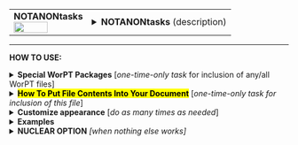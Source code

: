<!--------------------------------------
   SCREEN SHOT
--------------------------------------->
<table>
<tr>
<td>
<font size="3"><b>NOTANONtasks</b></font>
<br>
<img src="https://lh3.googleusercontent.com/d/12BO4XZpEwodyHwtDSvcrKBhmCwkxysLS" width=70%>
</td>
<td>
<details>
<summary><b>NOTANONtasks</b> (description)</summary>
<b>NOTANONtasks</b> is a table of project tasks, organized under task categories, as specified by the TASKS page in the
WorPT spreadsheet. The task lead and team members assisting with each task are specified as well. No
level-of-effort information is given in this table, only tasks and assignments to illustrate team member involvement. 
</details>
</td>
</tr>
</table>
<hr>

<!--------------------------------------
   HOW TO USE
--------------------------------------->
<b>HOW TO USE:</b>

<!-- - - - - - - - - - - - - - - - - - - - - - - - - - - - 
             Special Packages
- - - - - - - - - - - - - - - - - - - - - - - - - - - - -->
<details>
<summary><b>Special WorPT Packages</b> [<i>one-time-only task</i> for inclusion of any/all WorPT files]</summary>
Copy/paste the special packages in preamble of your document, if you haven't done so previously. (see https://github.com/pmarcum/WorPT-Work-Plan-Tool-4-proposals/blob/main/WorPTpackages for more info).
</details>

<!-- - - - - - - - - - - - - - - - - - - - - - - - - - - - 
             Putting File Contents Into Document
- - - - - - - - - - - - - - - - - - - - - - - - - - - - -->
<details>
<summary><mark><b>How To Put File Contents Into Your Document</b></mark> [<i>one-time-only task for inclusion of this file</i>]</summary> 
<ol>
<li>COPY the lines in the code block below, then</li>
<li>PASTE into your document WHERE you want the content to appear, then</li>
<li>MODIFY the editable lines you just pasted in your document as needed. The lines that may be edited (or even deleted altogether if not wanted) are indicated by highlight below. </li>
</ol>
    
<pre><code>
\newpage                                          % [optional] (could instead use \clearpage, or comment out)
\include{<mark>do_NOT_manually_edit</mark>/NOTANONtasks} % reset file parameters
%            ^^^^ replace do_NOT_manually_edit if not correct folder name

<mark>% Put <u>OPTIONAL</u> customizations for NOTANONtasks HERE</mark>

\begin{NOTANONtasks}
<mark>\caption{\normalsize\textbf{Task Management and Team Responsibilities}:\\
The tasks ({\color{red}gray} headers) and sub-tasks (left), with specific assignments for the roles of task lead (middle) and expertise / analysis assistance (right).} \label{tab:NOTANONtasks}</mark>
\end{NOTANONtasks}
</code></pre>

</details>

<!-- - - - - - - - - - - - - - - - - - - - - - - - - - - - 
             Customizations
- - - - - - - - - - - - - - - - - - - - - - - - - - - - -->
<details>
<summary><b>Customize appearance</b> [<i>do as many times as needed</i>]</summary 
You can change column widths, column alignment, colors, font style using additional lines that are copy/pasted into your document. Specifically: 
<ol>
<li>COPY any or all lines in the code block below that are related to the formatting parameter that you want to edit. The lines below show default values. You will edit those values to make desired changes.</li>
<li>PASTE the copied lines into your document at the "% Put customizations for NOTANONtasks HERE" line in the code that you copy/pasted in Step 2. Most importantly, the desired formatting lines should be pasted somewhere <b>between</b> the \include{do_NOT_manually_edit/NOTANONtasks} and \begin{NOTANONtasks} lines. </li>
<li>EDIT the pasted lines in your document, as desired. Some examples are given at the bottom of this page.</li>
NOTE: you can PICK AND CHOOSE the lines you want to paste into your document; you do not have to copy/paste all of the beow lines!
</ol>

<!-- . . . . . . . . . . . . . . . . . . . . . . . . . . . . . . . .
                              Options   
<!-- . . . . . . . . . . . . . . . . . . . . . . . . . . . . . . -->
<table>

<tr>
<td><b>Table orientation</b></td>
<td><pre><code>
\LandScapetrue          % will put the table in landscape mode
</code></pre></td>
</tr>

<tr>
<td><b>Column width adjustments</b></td>
<td><pre><code>
\def\TaskWidth{<mark>3.9in</mark>}            % leftmost ("Tasks") column width
\def\LeadWidth{<mark>1.2in</mark>}            % middle ("Lead") column width
\def\ExpertiseWidth{<mark>1.8in</mark>}       % rightmost ("Expertise") column width
</code></pre></td>
</tr>

<tr>
<td><b>Table number additive correction</b></td>
<td>
The default typically works well (an overcount is caused by table + longtable combination).<br>
But if counter gets screwed up and needs manual intervention, use below to apply a correction:
<pre><code>
\def\TaskAddCounter{<mark>-1</mark>}    % additive correction to table number
</code></pre></td>
</tr>

<tr>
<td><b>Table compactness</b></td>
<td><pre><code>
\def\SpaceBetweenRows{<mark>0.8</mark>}    % vertical compactness of rows
\def\SpaceBetweenColumns{<mark>1pt</mark>} % bigger = wider spacing between columns
</code></pre></td>
</tr>

<tr>
<td><b>Nudge table to left or right</b></td>
<td><pre><code>
\def\NudgeTable{<mark>1.5\textwidth</mark>} % larger value nudges table to left
</code></pre></td>
</tr>
   
<tr>
<td><b>Column label color and font style</b></td>
<td>
For fontstyle changes, the "\textbf" can be changed to "\emph" for italics, or can
be turned into plain test by removing the "\textbf", eg {{#1}}
<pre><code>
\def\HeaderColor{<mark>Blue</mark>}            % column heading color
\def\HeaderFontColor{<mark>White</mark>}       % column heading font color
\def\HeaderFontstyle#1{<mark>\textbf</mark>{#1}}% boldface column heading labels
</code></pre></td>
</tr>

<tr>
<td><b>Color and font style of category banners</b></td>
<td><pre><code>
\def\SectionColor{<mark>gray!40</mark>}       % category section label colors
\def\SectionFontColor{<mark>Black</mark>}     % category section label font color
\def\SectionFontstyle#1{<mark>\textbf</mark>{#1}} % boldface category section labels
</code></pre></td>
</tr>

<tr>
<td><b>Color of faint vertical line</b></td>
<td><pre><code>
\def\VerticalLineColor{<mark>gray!40</mark>}  % color of line between "Lead" and "Expertise"
</code></pre></td>
</tr>

<tr>
<td><b>Table preamble - full control!</b></td>
<td>
Use table preamble for more control over table layout (removing/adding vertical lines, changing column alignment, etc).<br>
Copy/paste the ENTIRE below code in order to change default table preamble.<br>
<u>IMPORTANT</u> Most of table preamble can be changed EXCEPT <i>do <b>NOT</b> change "T" variable, and preserve the number of columns.</i>
<pre><code>
\newcolumntype{T}{
  <mark>|p</mark>{<mark>\TaskWidth</mark>}<mark>||</mark>                                 % title column
  <mark>p</mark>{<mark>\LeadWidth</mark>}<mark>!{\color{\VerticalLineColor}\vrule}</mark> % task lead column
  <mark>p</mark>{<mark>\ExpertiseWidth</mark>}<mark>|</mark>                              % expertise column
}
</code></pre></td>
</tr>
</table>
</details>

<!--------------------------------------
   EXAMPLES 
--------------------------------------->
<details>
<summary><b>Examples</b></summary>
The below is an example of how one can change the appearance of the table within a LaTeX document. After copy/pasting the code to incorporate the table into my document, and then deciding that my task titles were too long to fit with the table in portrait mode, I decided I needed to use landscape mode.  I copy/pasted the landscape fla and the 2 formatting lines that control the "Tasks" and "Expertise" column widths. (My team members have long last names, requiring a wider column than the default). I also slightly altered the caption to be appropriate to my proposal. The result?  A landscape-mode table that allows each task to appear in a single table row without spilling over into the next line, which is my preferred way to present these tables for easiest viewing. Here is a peek at what my LaTeX document looks like:  

<!--     INSERT IMAGE -->

NOTE: To return to default values, all I have to do is comment-out (put a "%" at the line's beginning) the "\def" formatting lines that I pasted. 
</details>

<!--------------------------------------
   NUCLEAR OPTION 
--------------------------------------->
<details>
<summary><b>NUCLEAR OPTION</b> <i>[when nothing else works]</i></summary>
If you just cannot get the table to look like you want it to look, you can always copy/paste the entire NOTANONfte.tex file that appears in the WorPT subfolder, into your document, and then edit at-will.  Some of the WorPT files involve complicated LaTeX code, so be sure that you have a good mastery of LaTeX and know what you are doing before implementing this option!
</details>
